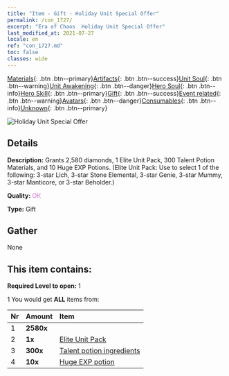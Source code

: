 ```yaml
---
title: "Item - Gift - Holiday Unit Special Offer"
permalink: /con_1727/
excerpt: "Era of Chaos  Holiday Unit Special Offer"
last_modified_at: 2021-07-27
locale: en
ref: "con_1727.md"
toc: false
classes: wide
---
```

 [Materials](/Items/){: .btn .btn--primary}[Artifacts](/Items/Artifacts/){: .btn .btn--success}[Unit Soul](/Items/UnitSoul/){: .btn .btn--warning}[Unit Awakening](/Items/UnitAwakening/){: .btn .btn--danger}[Hero Soul](/Items/HeroSoul/){: .btn .btn--info}[Hero Skill](/Items/HeroSkill/){: .btn .btn--primary}[Gift](/Items/Gift/){: .btn .btn--success}[Event related](/Items/Events/){: .btn .btn--warning}[Avatars](/Items/Avatars/){: .btn .btn--danger}[Consumables](/Items/Consumables/){: .btn .btn--info}[Unknown](/Items/Unknown/){: .btn .btn--primary}

 ![Holiday Unit Special Offer](/images/t/i_907116.png)

## Details
 **Description:** Grants 2,580 diamonds, 1 Elite Unit Pack, 300 Talent Potion Materials, and 10 Huge EXP Potions. (Elite Unit Pack: Use to select 1 of the following: 3-star Lich, 3-star Stone Elemental, 3-star Genie, 3-star Mummy, 3-star Manticore, or 3-star Beholder.)

 **Quality:** <span style="color: #DA70D6">OK</span>

 **Type:** Gift

## Gather

  None

## This item contains:

 **Required Level to open:** 1

 1 You would get **ALL** items  from:

  | Nr | Amount |     Item    |
  |:---|:-------|:------------|
  | 1 |  **2580x** | <i class="fas fa-gem"/> |  | 
  | 2 |  **1x** | [Elite Unit Pack](/Items/con_1713/) |  | 
  | 3 |  **300x** | [Talent potion ingredients](/Items/con_1120/) |  | 
  | 4 |  **10x** | [Huge EXP potion](/Items/con_703/) |  | 
